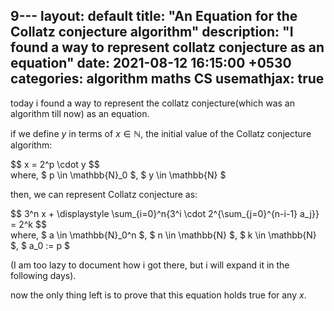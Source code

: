 9---
layout: default
title: "An Equation for the Collatz conjecture algorithm"
description: "I found a way to represent collatz conjecture as an equation"
date: 2021-08-12 16:15:00 +0530
categories: algorithm maths CS
usemathjax: true
---

today i found a way to represent the collatz conjecture(which was an algorithm till now) as an equation.

if we define $y$ in terms of $x \in \mathbb{N}$, the initial value of the Collatz conjecture algorithm:

<div>
$$ x = 2^p \cdot y $$
</div>
where,  
    $ p \in \mathbb{N}_0 $,  
    $ y \in \mathbb{N} $  

then, we can represent Collatz conjecture as:

<div>
$$ 3^n x + \displaystyle \sum_{i=0}^n{3^i \cdot 2^{\sum_{j=0}^{n-i-1} a_j}} = 2^k $$

</div>
where,  
    $ a \in \mathbb{N}_0^n $,  
    $ n \in \mathbb{N} $,  
    $ k \in \mathbb{N} $,  
    $ a_0 := p $  

(I am too lazy to document how i got there, but i will expand it in the following days).

now the only thing left is to prove that this equation holds true for any $x$.

